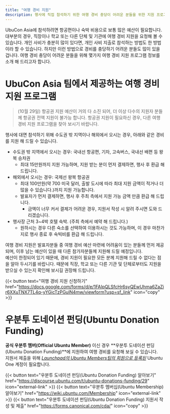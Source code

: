 ```yaml
---
title: "여행 경비 지원"
description: 행사에 직접 참석하기 위한 여행 경비 충당이 어려운 분들을 위한 지원 프로그램 정보입니다.
---
```

UbuCon Asia에 참석하려면 항공편이나 숙박 비용으로 보통 많은 예산이 필요합니다. 
대부분의 경우, 직장이나 학교 또는 다른 단체 및 기관에 여행 경비 지원을 요청해 볼 수 있습니다.
개인 사비가 충분히 많이 있다면, 개인 사비 지출로 참석하는 방법도 한 방법이라 할 수 있습니다.
하지만 이런 방법으로 경비를 충당하기 어려운 분들도 많이 있을 겁니다. 여행 경비 충당이 어려운 분들을 위해 몇가지 여행 경비 지원 프로그램 정보를 소개 해 드리고자 합니다.

# UbuCon Asia 팀에서 제공하는 여행 경비 지원 프로그램
> (10월 29일) 항공권 지원 예산이 거의 다 소진 되어, 더 이상 다수의 지원자 분들께 항공권 전액 지원이 불가능 합니다. 항공권 지원이 필요하신 경우, 다른 여행 경비 지원 프로그램을 찾아 보시기 바랍니다. 

행사에 대면 참석하기 위해 수도권 밖 지역이나 해외에서 오시는 경우, 아래와 같은 경비를 지원 해 드릴 수 있습니다.
- 수도권 밖 지역에서 오시는 경우: 국내선 항공편, 기차, 고속버스, 국내선 배편 등 왕복 승차권
  - 최대 15만원까지 지원 가능하며, 지원 받는 분이 먼저 결제하면, 행사 후 환급 해 드립니다.
- 해외에서 오시는 경우: 국제선 왕복 항공권
  - 최대 100만원(약 700 미국 달러, 출발 도시에 따라 최대 지원 금액이 적거나 더 많을 수 있습니다.)까지 지원 가능합니다.
  - 발표자가 먼저 결제하면, 행사 후 주최 측에서 지원 가능 금액 만큼 환급 해 드립니다.
    - 금액이 너무 커서 결제가 어려운 경우, 지원서 작성 시 알려 주시면 도와 드리겠습니다.
- 행사장 근처 3~4박 호텔 숙박. (주최 측에서 예약 해 드립니다.) 
  - 원하시는 경우 다른 숙소를 선택하여 이용하시는 것도 가능하며, 이 경우 마찬가지로 행사 종료 후 숙빅비를 환급 해 드립니다.

여행 경비 지원은 발표자분들 중 여행 경비 예산 마련에 어려움이 있는 분들께 먼저 제공되며, 이후 남는 예산이 있을 때 다른 참가자분들께 지원해 드릴 예정입니다.    
예산이 한정되어 있기 때문에, 경비 지원이 필요한 모든 분께 지원해 드릴 수 없다는 점을 알아 두시기를 바랍니다. 때문에 직장, 학교 또는 다른 기관 및 단체로부터도 지원을 받으실 수 있는지 확인해 보시길 권장해 드립니다.


{{< button text="여행 경비 지원 신청하기" href="https://docs.google.com/forms/d/e/1FAIpQLSfcHr6syQEwUhma6ZaZir6XXuTNX7TL4q-yYGicTzPGulN4mw/viewform?usp=sf_link" icon="copy" >}}

# 우분투 도네이션 펀딩(Ubuntu Donation Funding)
**공식 우분투 멤버(Official Ubuntu Member)** 이신 경우 **우분투 도네이션 펀딩(Ubuntu Donation Funding)**에 지원하여 여행 경비를 요청해 보실 수 있습니다.    
지원서 제출을 위해 [*Launchpad의 Ubuntu Members팀의 회원으로 등록된*](https://launchpad.net/~ubuntumembers) Ubuntu One 계정이 필요합니다.

{{< button text="우분투 도네이션 펀딩(Ubuntu Donation Funding) 알아보기" href="https://discourse.ubuntu.com/t/ubuntu-donations-funding/29" icon="external-link" >}}
{{< button text="우분투 멤버십(Ubuntu Membership) 알아보기" href="https://wiki.ubuntu.com/Membership" icon="external-link" >}}
{{< button text="우분투 도네이션 펀딩(Ubuntu Donation Funding) 지원서 작성 및 제출" href="https://forms.canonical.com/cda/" icon="copy" >}}